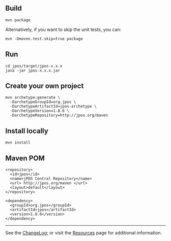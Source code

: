 ## Build

    mvn package
    
Alternatively, if you want to skip the unit tests, you can:

    mvn -Dmaven.test.skip=true package

## Run

    cd jpos/target/jpos-x.x.x
    java -jar jpos-x.x.x.jar
    
    
## Create your own project

    mvn archetype:generate \
      -DarchetypeGroupId=org.jpos \
      -DarchetypeArtifactId=jpos-archetype \
      -DarchetypeVersion=1.8.6 \
      -DarchetypeRepository=http://jpos.org/maven

## Install locally

    mvn install
    
## Maven POM

    <repository>
      <id>jpos</id>
      <name>jPOS Central Repository</name>
      <url> http://jpos.org/maven </url>
      <layout>default</layout>
    </repository>

    <dependency>
      <groupId>org.jpos</groupId>
      <artifactId>jpos</artifactId>
      <version>1.8.6</version>
    </dependency>


----
See the [ChangeLog:](http://jpos.org/wiki/ChangeLog) or visit the [Resources](http://jpos.org/resources) page for additional information.


